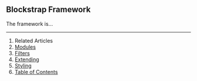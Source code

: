 ## Blockstrap Framework

The framework is...

---

1. Related Articles
2. [Modules](modules/)
3. [Filters](filters/)
4. [Extending](extending/)
5. [Styling](styling/)
6. [Table of Contents](../)
